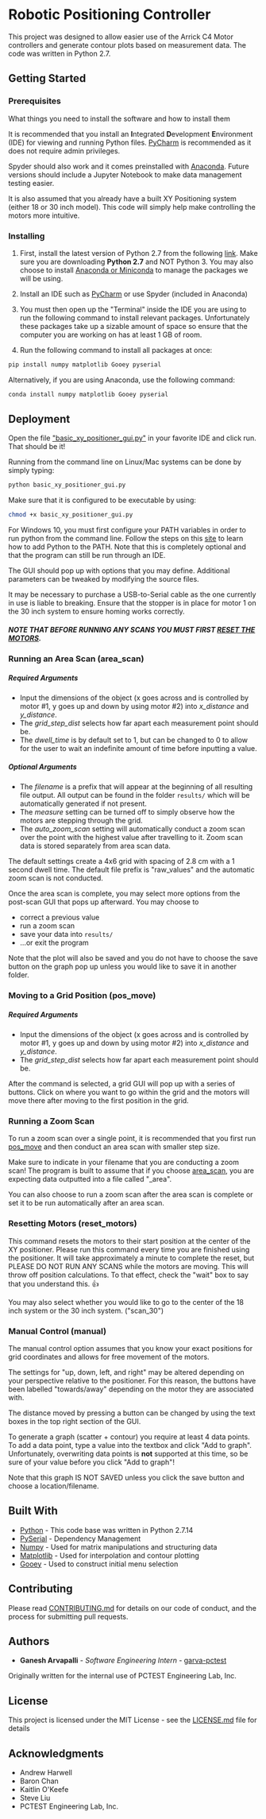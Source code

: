 # Robotic Positioning Controller

This project was designed to allow easier use of the Arrick C4 Motor
controllers and generate contour plots based on measurement data. The
code was written in Python 2.7.

## Getting Started

### Prerequisites

What things you need to install the software and how to install them

It is recommended that you install an **I**ntegrated **D**evelopment **E**nvironment (IDE) for viewing and running Python files. [PyCharm](https://www.jetbrains.com/pycharm/download/) is recommended as it does not require admin privileges. 

Spyder should also work and it comes preinstalled with [Anaconda](https://github.com/BurntSushi/nfldb/wiki/Python-&-pip-Windows-installation).
Future versions should include a Jupyter Notebook to make data management testing easier.

It is also assumed that you already have a built XY Positioning system (either 18 or 30 inch model). This code will simply
help make controlling the motors more intuitive.

### Installing

1. First, install the latest version of Python 2.7 from the following [link](https://www.python.org/downloads/). Make sure you
are downloading **Python 2.7** and NOT Python 3. You may also choose to install [Anaconda or Miniconda](https://github.com/BurntSushi/nfldb/wiki/Python-&-pip-Windows-installation) to manage the packages
we will be using.

2. Install an IDE such as [PyCharm](https://www.jetbrains.com/pycharm/download/) or use Spyder (included in Anaconda)

3. You must then open up the "Terminal" inside the IDE you are using to run the following command to install relevant packages.
Unfortunately these packages take up a sizable amount of space so ensure that the computer you are working on has at least 1 GB of room.

4. Run the following command to install all packages at once:

```bash
pip install numpy matplotlib Gooey pyserial
```

Alternatively, if you are using Anaconda, use the following command:

```bash
conda install numpy matplotlib Gooey pyserial
```

## Deployment

Open the file ["basic_xy_positioner_gui.py"](basic_xy_positioner_gui.py) in your favorite IDE and click run.
That should be it!

Running from the command line on Linux/Mac systems can be done by simply typing:

```bash
python basic_xy_positioner_gui.py
```

Make sure that it is configured to be executable by using:

```bash
chmod +x basic_xy_positioner_gui.py
```

For Windows 10, you must first configure your PATH variables in order to run python from the command line. Follow the steps
on this [site](https://superuser.com/questions/143119/how-to-add-python-to-the-windows-path) to learn how to add Python to the PATH.
Note that this is completely optional and that the program can still be run through an IDE.

The GUI should pop up with options that you may define. Additional parameters can be tweaked by modifying the source files.

It may be necessary to purchase a USB-to-Serial cable as the one currently in use is liable to
breaking. Ensure that the stopper is in place for motor 1 on the 30 inch system to ensure homing
works correctly.

##### NOTE THAT BEFORE RUNNING ANY SCANS YOU MUST FIRST [RESET THE MOTORS](#resetting-Motors-reset_motors).

### Running an Area Scan (area_scan)

##### Required Arguments

* Input the dimensions of the object (x goes across and is controlled by motor #1, y goes up and down by using motor #2) into *x_distance* and *y_distance*.
* The *grid_step_dist* selects how far apart each measurement point should be.
* The *dwell_time* is by default set to 1, but can be changed to 0 to allow for the user to wait an indefinite amount of time before inputting a value.

##### Optional Arguments

* The *filename* is a prefix that will appear at the beginning of all resulting file output. All output can be found in the folder
`results/` which will be automatically generated if not present.
* The *measure* setting can be turned off to simply observe how the motors are stepping through the grid.
* The *auto_zoom_scan* setting will automatically conduct a zoom scan over the point with the highest value after travelling
to it. Zoom scan data is stored separately from area scan data.

The default settings create a 4x6 grid with spacing of 2.8 cm with a 1 second dwell time. The default file prefix is "raw_values" and the automatic zoom scan is not conducted.

Once the area scan is complete, you may select more options from the post-scan GUI that pops up afterward. You may choose to
* correct a previous value
* run a zoom scan
* save your data into `results/`
* ...or exit the program
 
Note that the plot will also be saved and you do not have to choose the save button on the graph pop up unless you would like 
to save it in another folder.

### Moving to a Grid Position (pos_move)

##### Required Arguments

* Input the dimensions of the object (x goes across and is controlled by motor #1, y goes up and down by using motor #2) into *x_distance* and *y_distance*.
* The *grid_step_dist* selects how far apart each measurement point should be.

After the command is selected, a grid GUI will pop up with a series of buttons. Click on where you want to go within the grid
and the motors will move there after moving to the first position in the grid.

### Running a Zoom Scan

To run a zoom scan over a single point, it is recommended that you first run [pos_move](#moving-to-a-grid-position-pos_move)
and then conduct an area scan with smaller step size.

Make sure to indicate in your filename that you are conducting a zoom scan!
The program is built to assume that if you choose [area_scan](#running-an-area-scan-area_scan), you are expecting data outputted
into a file called "_area".

You can also choose to run a zoom scan after the area scan is complete or set it to be run automatically after an area scan.

### Resetting Motors (reset_motors)

This command resets the motors to their start position at the center of the XY positioner. Please run this command every time you
are finished using the positioner. It will take approximately a minute to complete the reset, but PLEASE DO NOT RUN ANY SCANS while
the motors are moving. This will throw off position calculations. To that effect, check the "wait" box to say that you understand this. :+1:

You may also select whether you would like to go to the center of the 18 inch system or the 30 inch system. ("scan_30")

### Manual Control (manual)

The manual control option assumes that you know your exact positions for grid coordinates and allows for free movement of the motors.

The settings for "up, down, left, and right" may be altered depending on your perspective relative to the positioner. For this reason,
the buttons have been labelled "towards/away" depending on the motor they are associated with.

The distance moved by pressing a button can be changed by using the text boxes in the top right section of the GUI.

To generate a graph (scatter + contour) you require at least 4 data points. To add a data point, type a value into the textbox and click "Add
to graph". Unfortunately, overwriting data points is **not** supported at this time, so be sure of your value before you click "Add to graph"!

Note that this graph IS NOT SAVED unless you click the save button and choose a location/filename.

## Built With

* [Python](https://www.python.org/) - This code base was written in Python 2.7.14
* [PySerial](https://github.com/pyserial/pyserial) - Dependency Management
* [Numpy](http://www.numpy.org/) - Used for matrix manipulations and structuring data
* [Matplotlib](https://matplotlib.org/) - Used for interpolation and contour plotting
* [Gooey](https://github.com/chriskiehl/Gooey) - Used to construct initial menu selection

## Contributing

Please read [CONTRIBUTING.md](https://gist.github.com/PurpleBooth/b24679402957c63ec426) for details on our code of conduct, and the process for submitting pull requests.

## Authors

* **Ganesh Arvapalli** - *Software Engineering Intern* - [garva-pctest](https://github.com/garva-pctest)

Originally written for the internal use of PCTEST Engineering Lab, Inc.

## License

This project is licensed under the MIT License - see the [LICENSE.md](LICENSE.md) file for details

## Acknowledgments

* Andrew Harwell
* Baron Chan
* Kaitlin O'Keefe
* Steve Liu
* PCTEST Engineering Lab, Inc.

